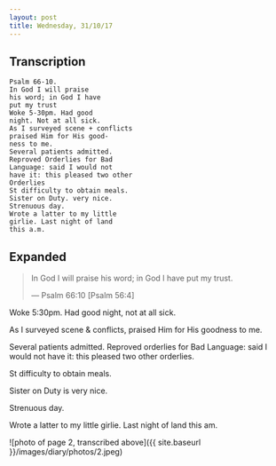 ```yaml
---
layout: post
title: Wednesday, 31/10/17
---
```


## Transcription

    Psalm 66-10.
    In God I will praise 
    his word; in God I have 
    put my trust
    Woke 5-30pm. Had good 
    night. Not at all sick. 
    As I surveyed scene + conflicts 
    praised Him for His good-
    ness to me.
    Several patients admitted.
    Reproved Orderlies for Bad 
    Language: said I would not
    have it: this pleased two other
    Orderlies
    St difficulty to obtain meals.
    Sister on Duty. very nice.
    Strenuous day.
    Wrote a latter to my little
    girlie. Last night of land 
    this a.m.



## Expanded

> In God I will praise his word; in God I have put my trust.
>
> — Psalm 66:10 [Psalm 56:4]

Woke 5:30pm. Had good night, not at all sick. 

As I surveyed scene & conflicts, praised Him for His goodness to me.

Several patients admitted. Reproved orderlies for Bad Language: said I would not have it: this pleased two other orderlies.

St difficulty to obtain meals.

Sister on Duty is very nice.

Strenuous day.

Wrote a latter to my little girlie. Last night of land this am.

![photo of page 2, transcribed above]({{ site.baseurl }}/images/diary/photos/2.jpeg)
